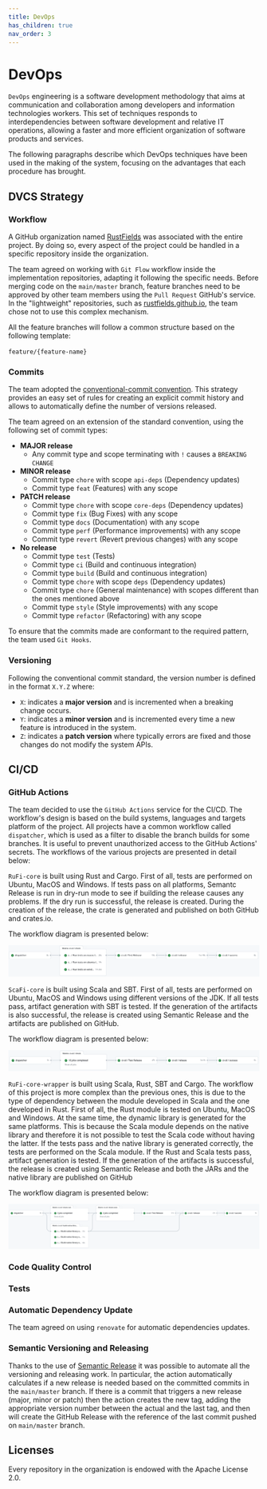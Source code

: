 ```yaml
---
title: DevOps
has_children: true
nav_order: 3
---
```


# DevOps

`DevOps` engineering is a software development methodology that aims at communication and collaboration among developers and information technologies workers. This set of techniques responds to interdependencies between software development and relative IT operations, allowing a faster and more efficient organization of software products and services.

The following paragraphs describe which DevOps techniques have been used in the making of the system, focusing on the advantages that each procedure has brought.

## DVCS Strategy

### Workflow
A GitHub organization named [RustFields](https://github.com/RustFields) was associated with the entire project. By doing so, every aspect of the project could be handled in a specific repository inside the organization.

The team agreed on working with `Git Flow` workflow inside the implementation repositories, adapting it following the specific needs. Before merging code on the `main/master` branch, feature branches need to be approved by other team members using the `Pull Request` GitHub's service. In the "lightweight" repositories, such as [rustfields.github.io](https://github.com/RustFields/rustfields.github.io), the team chose not to use this complex mechanism.

All the feature branches will follow a common structure based on the following template:

`feature/{feature-name}`

### Commits

The team adopted the [conventional-commit convention](https://www.conventionalcommits.org/en/v1.0.0/). This strategy provides an easy set of rules for creating an explicit commit history and allows to automatically define the number of versions released.

The team agreed on an extension of the standard convention, using the following set of commit types:

- **MAJOR release**
  - Any commit type and scope terminating with `!` causes a `BREAKING CHANGE`
- **MINOR release**
  - Commit type `chore` with scope `api-deps` (Dependency updates)
  - Commit type `feat` (Features) with any scope
- **PATCH release**
  - Commit type `chore` with scope `core-deps` (Dependency updates)
  - Commit type `fix` (Bug Fixes) with any scope
  - Commit type `docs` (Documentation) with any scope
  - Commit type `perf` (Performance improvements) with any scope
  - Commit type `revert` (Revert previous changes) with any scope
- **No release**
  - Commit type `test` (Tests)
  - Commit type `ci` (Build and continuous integration)
  - Commit type `build` (Build and continuous integration)
  - Commit type `chore` with scope `deps` (Dependency updates)
  - Commit type `chore` (General maintenance) with scopes different than the ones mentioned above
  - Commit type `style` (Style improvements) with any scope
  - Commit type `refactor` (Refactoring) with any scope

To ensure that the commits made are conformant to the required pattern, the team used `Git Hooks`.

### Versioning

Following the conventional commit standard, the version number is defined in the format `X.Y.Z` where:

* `X`: indicates a **major version** and is incremented when a breaking change occurs.
* `Y`: indicates a **minor version** and is incremented every time a new feature is introduced in the system.
* `Z`: indicates a **patch version** where typically errors are fixed and those changes do not modify the system APIs.

[comment]: <> (### Commit Lint Check)

## CI/CD

### GitHub Actions

The team decided to use the `GitHub Actions` service for the CI/CD.
The workflow's design is based on the build systems, languages and targets platform of the project.
All projects have a common workflow called `dispatcher`, which is used as a filter to disable the branch builds for some branches. It is useful to prevent unauthorized access to the GitHub Actions' secrets.
The workflows of the various projects are presented in detail below:

`RuFi-core` is built using Rust and Cargo. First of all, tests are performed on Ubuntu, MacOS and Windows. If tests pass on all platforms, Semantc Release is run in dry-run mode to see if building the release causes any problems. If the dry run is successful, the release is created. During the creation of the release, the crate is generated and published on both GitHub and crates.io.

The workflow diagram is presented below:

![](../assets/images/rufi-core-workflow.png)

`ScaFi-core` is built using Scala and SBT. First of all, tests are performed on Ubuntu, MacOS and Windows using different versions of the JDK. If all tests pass, artifact generation with SBT is tested. If the generation of the artifacts is also successful, the release is created using Semantic Release and the artifacts are published on GitHub.

The workflow diagram is presented below:

![](../assets/images/scafi-core-workflow.png)

`RuFi-core-wrapper` is built using Scala, Rust, SBT and Cargo. The workflow of this project is more complex than the previous ones, this is due to the type of dependency between the module developed in Scala and the one developed in Rust. First of all, the Rust module is tested on Ubuntu, MacOS and Windows. At the same time, the dynamic library is generated for the same platforms. This is because the Scala module depends on the native library and therefore it is not possible to test the Scala code without having the latter. If the tests pass and the native library is generated correctly, the tests are performed on the Scala module. If the Rust and Scala tests pass, artifact generation is tested. If the generation of the artifacts is successful, the release is created using Semantic Release and both the JARs and the native library are published on GitHub

The workflow diagram is presented below:

![](../assets/images/rufi-core-wrapper.png)

### Code Quality Control

### Tests


### Automatic Dependency Update

The team agreed on using `renovate` for automatic dependencies updates.

### Semantic Versioning and Releasing

Thanks to the use of [Semantic Release](https://github.com/semantic-release/semantic-release) it was possible to automate all the versioning and releasing work. In particular, the action automatically calculates if a new release is needed based on the committed commits in the `main/master` branch. If there is a commit that triggers a new release (major, minor or patch) then the action creates the new tag, adding the appropriate version number between the actual and the last tag, and then will create the GitHub Release with the reference of the last commit pushed on `main/master` branch.

## Licenses

Every repository in the organization is endowed with the Apache License 2.0.
